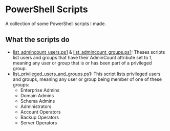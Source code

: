 # PowerShell Scripts

A collection of some PowerShell scripts I made.

## What the scripts do

* [list_admincount_users.ps1](https://github.com/plcnk/powershell/blob/master/list_admincount_users.ps1) & [list_admincount_groups.ps1](https://github.com/plcnk/powershell/blob/master/list_admincount_groups.ps1): Theses scripts list users and groups that have their AdminCount attribute set to 1, meaning any user or group that is or has been part of a privileged group.
* [list_privileged_users_and_groups.ps1](https://github.com/plcnk/powershell/blob/master/list_privileged_users_and_groups.ps1): This script lists privileged users and groups, meaning any user or group being member of one of these groups:
  * Enterprise Admins
  * Domain Admins
  * Schema Admins
  * Administrators
  * Account Operators
  * Backup Operators
  * Server Operators
